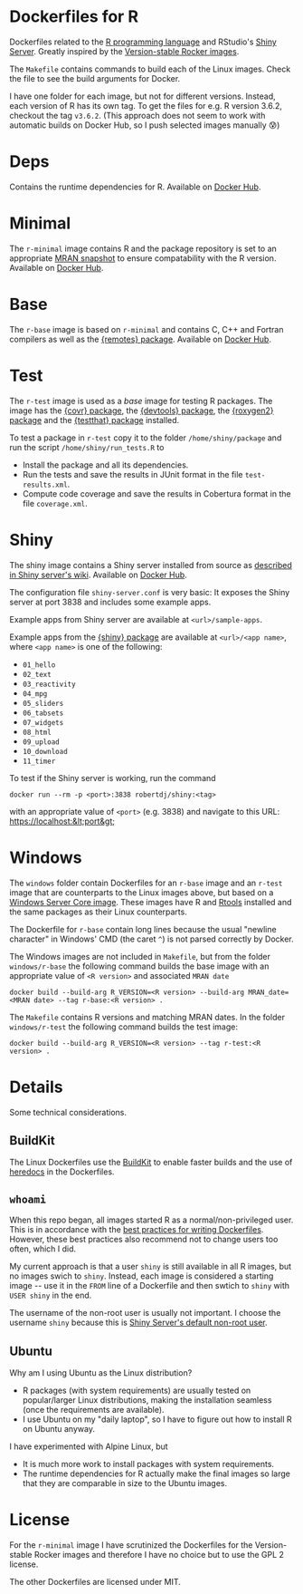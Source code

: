 Dockerfiles for R
=================

Dockerfiles related to the [R programming language](https://www.r-project.org) and RStudio's [Shiny Server](https://github.com/rstudio/shiny-server).
Greatly inspired by the [Version-stable Rocker images](https://github.com/rocker-org/rocker-versioned2).

The `Makefile` contains commands to build each of the Linux images.
Check the file to see the build arguments for Docker.

I have one folder for each image, but not for different versions.
Instead, each version of R has its own tag.
To get the files for e.g. R version 3.6.2, checkout the tag `v3.6.2`.
(This approach does not seem to work with automatic builds on Docker Hub, so I push selected images manually 😰)


# Deps

Contains the runtime dependencies for R.
Available on [Docker Hub](https://hub.docker.com/r/robertdj/r-deps).


# Minimal

The `r-minimal` image contains R and the package repository is set to an appropriate [MRAN snapshot](https://mran.microsoft.com/documents/rro/reproducibility#snapshot) to ensure compatability with the R version.
Available on [Docker Hub](https://hub.docker.com/r/robertdj/r-minimal).


# Base

The `r-base` image is based on `r-minimal` and contains C, C++ and Fortran compilers as well as the [{remotes} package](https://cran.r-project.org/package=remotes).
Available on [Docker Hub](https://hub.docker.com/r/robertdj/r-base).


# Test

The `r-test` image is used as a *base* image for testing R packages. 
The image has the [{covr} package](https://cran.r-project.org/package=covr), the [{devtools} package](https://cran.r-project.org/package=devtools), the [{roxygen2} package](https://cran.r-project.org/package=roxygen2) and the [{testthat} package](https://cran.r-project.org/package=testthat) installed.

To test a package in `r-test` copy it to the folder `/home/shiny/package` and run the script `/home/shiny/run_tests.R` to

- Install the package and all its dependencies.
- Run the tests and save the results in JUnit format in the file `test-results.xml`.
- Compute code coverage and save the results in Cobertura format in the file `coverage.xml`.


# Shiny

The shiny image contains a Shiny server installed from source as [described in Shiny server's wiki](https://github.com/rstudio/shiny-server/wiki/Building-Shiny-Server-from-Source).
Available on [Docker Hub](https://hub.docker.com/r/robertdj/shiny).

The configuration file `shiny-server.conf` is very basic:
It exposes the Shiny server at port 3838 and includes some example apps.

Example apps from Shiny server are available at `<url>/sample-apps`.

Example apps from the [{shiny} package](https://cran.r-project.org/package=shiny) are available at `<url>/<app name>`, where `<app name>` is one of the following: 
- `01_hello`
- `02_text`
- `03_reactivity`
- `04_mpg`
- `05_sliders`
- `06_tabsets`
- `07_widgets`
- `08_html`
- `09_upload`
- `10_download`
- `11_timer`

To test if the Shiny server is working, run the command

    docker run --rm -p <port>:3838 robertdj/shiny:<tag>

with an appropriate value of `<port>` (e.g. 3838) and navigate to this URL: <https://localhost:&lt;port&gt;>


# Windows

The `windows` folder contain Dockerfiles for an `r-base` image and an `r-test` image that are counterparts to the Linux images above, but based on a [Windows Server Core image](https://hub.docker.com/_/microsoft-windows-servercore).
These images have R and [Rtools](https://cran.r-project.org/bin/windows/Rtools) installed and the same packages as their Linux counterparts.

The Dockerfile for `r-base` contain long lines because the usual "newline character" in Windows' CMD (the caret `^`) is not parsed correctly by Docker.

The Windows images are not included in `Makefile`, but from the folder `windows/r-base` the following command builds the base image with an appropriate value of `<R version>` and associated `MRAN date`

```
docker build --build-arg R_VERSION=<R version> --build-arg MRAN_date=<MRAN date> --tag r-base:<R version> .
```

The `Makefile` contains R versions and matching MRAN dates.
In the folder `windows/r-test` the following command builds the test image:

```
docker build --build-arg R_VERSION=<R version> --tag r-test:<R version> .
```


# Details

Some technical considerations.


## BuildKit

The Linux Dockerfiles use the [BuildKit](https://docs.docker.com/develop/develop-images/build_enhancements) to enable faster builds and the use of [heredocs](https://www.docker.com/blog/introduction-to-heredocs-in-dockerfiles) in the Dockerfiles.


## `whoami`

When this repo began, all images started R as a normal/non-privileged user.
This is in accordance with the [best practices for writing Dockerfiles](https://docs.docker.com/develop/develop-images/dockerfile_best-practices/#user). 
However, these best practices also recommend not to change users too often, which I did.

My current approach is that a user `shiny` is still available in all R images, but no images swich to `shiny`.
Instead, each image is considered a starting image -- use it in the `FROM` line of a Dockerfile and then swtich to `shiny` with `USER shiny` in the end.

The username of the non-root user is usually not important.
I choose the username `shiny` because this is [Shiny Server's default non-root user](https://docs.rstudio.com/shiny-server/#running-shiny-server-with-root-privileges).


## Ubuntu

Why am I using Ubuntu as the Linux distribution?

- R packages (with system requirements) are usually tested on popular/larger Linux distributions, making the installation seamless (once the requirements are available).
- I use Ubuntu on my "daily laptop", so I have to figure out how to install R on Ubuntu anyway.

I have experimented with Alpine Linux, but 

- It is much more work to install packages with system requirements.
- The runtime dependencies for R actually make the final images so large that they are comparable in size to the Ubuntu images.


# License

For the `r-minimal` image I have scrutinized the Dockerfiles for the Version-stable Rocker images and therefore I have no choice but to use the GPL 2 license.

The other Dockerfiles are licensed under MIT.

